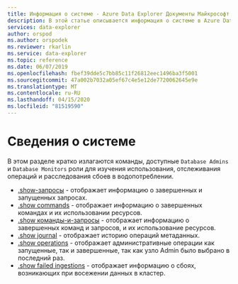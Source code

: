 ```yaml
---
title: Информация о системе - Azure Data Explorer Документы Майкрософт
description: В этой статье описывается информация о системе в Azure Data Explorer.
services: data-explorer
author: orspod
ms.author: orspodek
ms.reviewer: rkarlin
ms.service: data-explorer
ms.topic: reference
ms.date: 06/07/2019
ms.openlocfilehash: fbef39dde5c7bb85c11f26812eec1496ba3f5001
ms.sourcegitcommit: 47a002b7032a05ef67c4e5e12de7720062645e9e
ms.translationtype: MT
ms.contentlocale: ru-RU
ms.lasthandoff: 04/15/2020
ms.locfileid: "81519590"
---
```

# <a name="system-information"></a>Сведения о системе

В этом разделе кратко излагаются команды, доступные `Database Admins` и `Database Monitors` роли для изучения использования, отслеживания операций и расследования сбоев в водопотреблении.

* [.show-запросы](queries.md) - отображает информацию о завершенных и запущенных запросах.
* [.show commands](commands.md) - отображает информацию о завершенных командах и их использовании ресурсов.
* [.show команды-и-запросы](commands-and-queries.md) - отображает информацию о завершенных команд и запросов, и их использование ресурсов.
* [.show journal](journal.md) - отображает историю операций метаданных.
* [.show operations](operations.md) - отображает административные операции как запущенные, так и завершенные, так как узло Admin было выбрано в последний раз.
* [.show failed ingestions](ingestionfailures.md) - отображает информацию о сбоях, возникающих при восежении данных в кластер.